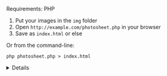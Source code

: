 Requirements: PHP

1. Put your images in the `img` folder
2. Open `http://example.com/photosheet.php` in your browser
3. Save as `index.html` or else

Or from the command-line:

```
php photosheet.php > index.html
```

<details>
  
  <br>
  
  - Navigate within the lightbox on tap/click, swipe/scroll, on focus with <kbd>Tab</kbd>, or with the <kbd>&larr;</kbd> <kbd>&rarr;</kbd> keys
  - Images should be a reasonable size and compressed beforehand, as no thumbnails are generated
  - `figure.landscape` and `figure.portrait` are available for styling
  - Javascript is used only to close the lightbox with <kbd>Esc</kbd>


  Default variables in `photosheet.php`:
  ```php
  $site_title = "Photographs of Roadside America";
  $site_desc = "by John Margolies";
  $site_style = "style.css";
  $img_folder = "img/john-margolies";
  $allowed_types = ["gif","jpg","jpeg","png","webp"];
  ```
 Default variables in `style.css`:
  ```css
  --textsize: 16px;
  --textcolor: #eee;
  --backcolor: #0e0e0f;
  --margin: calc(0.8em + 1vw);
  --thumbsize: 156px;
  --slide-transition: auto;
  ```
  
</details>
